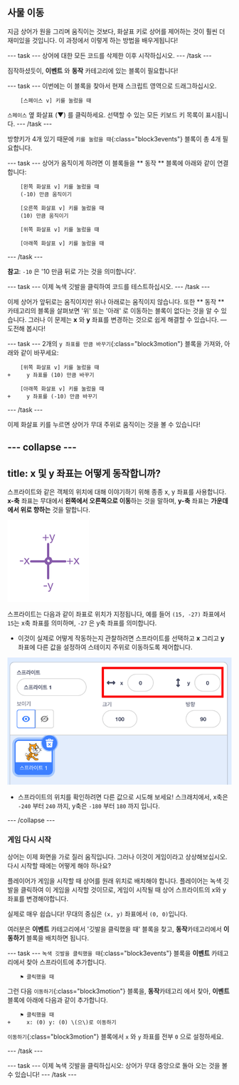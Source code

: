 ## 사물 이동

지금 상어가 원을 그리며 움직이는 것보다, 화살표 키로 상어를 제어하는 것이 훨씬 더 재미있을 것입니다. 이 과정에서 이렇게 하는 방법을 배우게됩니다!

--- task --- 상어에 대한 모든 코드를 삭제한 이후 시작하십시오. --- /task ---

짐작하셨듯이, **이벤트** 와 **동작** 카테고리에 있는 블록이 필요합니다!

--- task --- 이번에는 이 블록을 찾아서 현재 스크립트 영역으로 드래그하십시오.

```blocks3
    [스페이스 v] 키를 눌렀을 때
```

`스페이스` 옆 화살표 (▼) 를 클릭하세요. 선택할 수 있는 모든 키보드 키 목록이 표시됩니다. --- /task ---

방향키가 4개 있기 때문에 `키를 눌렀을 때`{:class="block3events"} 블록이 총 4개 필요합니다.

--- task --- 상어가 움직이게 하려면 이 블록들을 ** 동작 ** 블록에 아래와 같이 연결합니다:

```blocks3
    [왼쪽 화살표 v] 키를 눌렀을 때
    (-10) 만큼 움직이기
```

```blocks3
    [오른쪽 화살표 v] 키를 눌렀을 때
    (10) 만큼 움직이기
```

```blocks3
    [위쪽 화살표 v] 키를 눌렀을 때
```

```blocks3
    [아래쪽 화살표 v] 키를 눌렀을 때
```

--- /task ---

**참고**: `-10` 은 '10 만큼 뒤로 가는 것을 의미합니다'.

--- task --- 이제 녹색 깃발을 클릭하여 코드를 테스트하십시오. --- /task ---

이제 상어가 앞뒤로는 움직이지만 위나 아래로는 움직이지 않습니다. 또한 ** 동작 ** 카테고리의 블록을 살펴보면 '위' 또는 '아래' 로 이동하는 블록이 없다는 것을 알 수 있습니다. 그러나 이 문제는 **x** 와 **y** 좌표를 변경하는 것으로 쉽게 해결할 수 있습니다. — 도전해 봅시다!

--- task --- 2개의 `y 좌표를 만큼 바꾸기`{:class="block3motion"} 블록을 가져와, 아래와 같이 바꾸세요:

```blocks3
    [위쪽 화살표 v] 키를 눌렀을 때
+     y 좌표를 (10) 만큼 바꾸기
```

```blocks3
    [아래쪽 화살표 v] 키를 눌렀을 때
+     y 좌표를 (-10) 만큼 바꾸기
```

--- /task ---

이제 화살표 키를 누르면 상어가 무대 주위로 움직이는 것을 볼 수 있습니다!

--- collapse ---
---
title: x 및 y 좌표는 어떻게 동작합니까?
---

스프라이트와 같은 객체의 위치에 대해 이야기하기 위해 종종 x, y 좌표를 사용합니다. **x-축** 좌표는 무대에서 **왼쪽에서 오른쪽으로 이동**하는 것을 말하며, **y-축** 좌표는 **가운데에서 위로 향하는** 것을 말합니다.

![](images/moving3.png)

스프라이트는 다음과 같이 좌표로 위치가 지정됩니다, 예를 들어 `(15, -27)` 좌표에서 `15`는 x축 좌표를 의미하며, `-27` 은 y축 좌표를 의미합니다.

+ 이것이 실제로 어떻게 작동하는지 관찰하려면 스프라이트를 선택하고 **x** 그리고 **y** 좌표에 다른 값을 설정하여 스테이지 주위로 이동하도록 제어합니다.

![](images/xycoords.png)

+ 스프라이트의 위치를 확인하려면 다른 값으로 시도해 보세요! 스크래치에서, x축은 `-240` 부터 `240` 까지, y축은 `-180` 부터 `180` 까지 입니다.

--- /collapse ---

### 게임 다시 시작

상어는 이제 화면을 가로 질러 움직입니다. 그러나 이것이 게임이라고 상상해보십시오. 다시 시작할 때에는 어떻게 해야 하나요?

플레이어가 게임을 시작할 때 상어를 원래 위치로 배치해야 합니다. 플레이어는 녹색 깃발을 클릭하여 이 게임을 시작할 것이므로, 게임이 시작될 때 상어 스프라이트의 x와 y 좌표를 변경해야합니다.

실제로 매우 쉽습니다! 무대의 중심은 `(x, y)` 좌표에서 `(0, 0)`입니다.

여러분은 **이벤트** 카테고리에서 '깃발을 클릭했을 때' 블록을 찾고, **동작**카테고리에서 **이동하기** 블록을 배치하면 됩니다.

--- task --- `녹색 깃발을 클릭했을 때`{:class="block3events"} 블록을 **이벤트** 카테고리에서 찾아 스프라이트에 추가합니다.

```blocks3
    ⚑ 클릭했을 때
```

그런 다음 `이동하기`{:class="block3motion"} 블록을, **동작**카테고리 에서 찾아, **이벤트** 블록에 아래에 다음과 같이 추가합니다.

```blocks3
    ⚑ 클릭했을 때
+     x: (0) y: (0) \(으\)로 이동하기
```

`이동하기`{:class="block3motion"} 블록에서 `x` 와 `y` 좌표를 전부 `0` 으로 설정하세요.

--- /task ---

--- task --- 이제 녹색 깃발을 클릭하십시오: 상어가 무대 중앙으로 돌아 오는 것을 볼 수 있습니다! --- /task ---